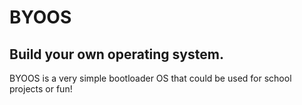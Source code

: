 # BYOOS
## Build your own operating system.
BYOOS is a very simple bootloader OS that could be used for school projects or fun!
